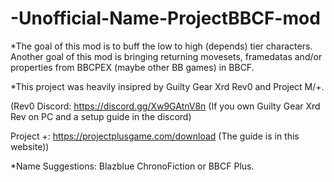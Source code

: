 # -Unofficial-Name-ProjectBBCF-mod
*The goal of this mod is to buff the low to high (depends) tier characters. Another goal of this mod is bringing returning movesets, framedatas and/or properties from BBCPEX (maybe other BB games) in BBCF.

*This project was heavily insipred by Guilty Gear Xrd Rev0 and Project M/+.

(Rev0 Discord: https://discord.gg/Xw9GAtnV8n (If you own Guilty Gear Xrd Rev on PC and a setup guide in the discord)

Project +: https://projectplusgame.com/download (The guide is in this website))

*Name Suggestions: Blazblue ChronoFiction or BBCF Plus.  
